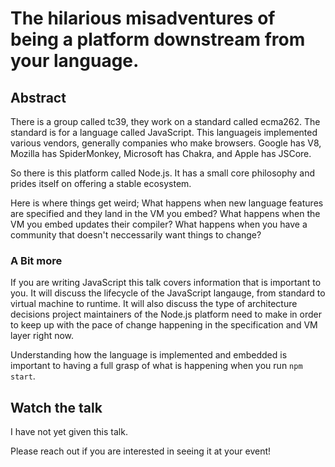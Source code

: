 # The hilarious misadventures of being a platform downstream from your language.

## Abstract

There is a group called tc39, they work on a standard called ecma262. The standard is for
a language called JavaScript. This languageis implemented various vendors, generally companies who
make browsers. Google has V8, Mozilla has SpiderMonkey, Microsoft has Chakra, and
Apple has JSCore.

So there is this platform called Node.js. It has a small core philosophy and prides itself
on offering a stable ecosystem.

Here is where things get weird; What happens when new language features are specified
and they land in the VM you embed? What happens when the VM you embed updates their compiler?
What happens when you have a community that doesn't neccessarily want things to change?

### A Bit more

If you are writing JavaScript this talk covers information that is important to you. It will discuss the lifecycle of the JavaScript langauge, from standard to virtual machine to runtime. It will also discuss the type of architecture decisions project maintainers of the Node.js platform need to make in order to keep up with the pace of change happening in the specification and VM layer right now.

Understanding how the language is implemented and embedded is important to having a full grasp of what is happening when you run `npm start`.

## Watch the talk

I have not yet given this talk.

Please reach out if you are interested in seeing it at your event!